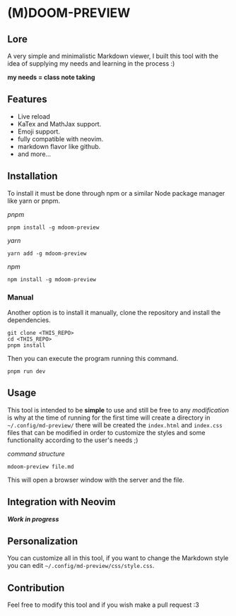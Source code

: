 # (M)DOOM-PREVIEW

## Lore

A very simple and minimalistic Markdown viewer, I built this tool with the idea of supplying my needs and learning in the process :)

**my needs = class note taking**

## Features

- Live reload
- KaTex and MathJax support.
- Emoji support.
- fully compatible with neovim.
- markdown flavor like github.
- and more...

## Installation

To install it must be done through npm or a similar Node package manager like yarn or pnpm.

_pnpm_

```shell
pnpm install -g mdoom-preview
```

_yarn_

```shell
yarn add -g mdoom-preview
```

_npm_

```shell
npm install -g mdoom-preview
```

### Manual

Another option is to install it manually, clone the repository and install the dependencies.

```shell
git clone <THIS_REPO>
cd <THIS_REPO>
pnpm install
```

Then you can execute the program running this command.

```shell
pnpm run dev
```

## Usage

This tool is intended to be **simple** to use and still be free to any _modification_ is why at the time of running for the first time will create a directory in `~/.config/md-preview/` there will be created the `index.html` and `index.css` files that can be modified in order to customize the styles and some functionality according to the user's needs ;)

_command structure_

```shell
mdoom-preview file.md
```

This will open a browser window with the server and the file.

## Integration with Neovim

**_Work in progress_**

## Personalization

You can customize all in this tool, if you want to change the Markdown style you can edit `~/.config/md-preview/css/style.css`.

## Contribution

Feel free to modify this tool and if you wish make a pull request :3
